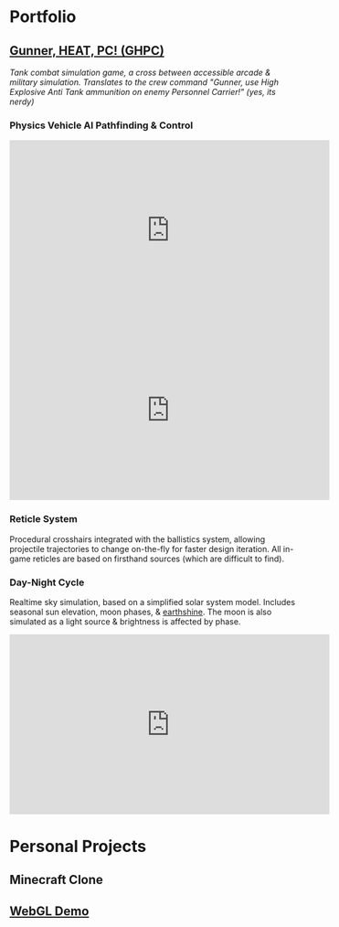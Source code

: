# Portfolio

## [Gunner, HEAT, PC! (GHPC)](https://gunnerheatpc.com/ "https://gunnerheatpc.com/")
*Tank combat simulation game, a cross between accessible arcade & military simulation. Translates to the crew command  "Gunner, use High Explosive Anti Tank ammunition on enemy Personnel Carrier!" (yes, its nerdy)*
### Physics Vehicle AI Pathfinding & Control
<iframe width="560" height="315" src="https://www.youtube.com/embed/Yss-8LuLG_k?rel=0&modestbranding=1" frameborder="0" allow="accelerometer; autoplay; clipboard-write; encrypted-media; gyroscope; picture-in-picture" allowfullscreen></iframe>
<iframe width="560" height="315" src="https://www.youtube.com/embed/bV-npNsO1-w?rel=0&modestbranding=1" frameborder="0" allow="accelerometer; autoplay; clipboard-write; encrypted-media; gyroscope; picture-in-picture" allowfullscreen></iframe>

### Reticle System
Procedural crosshairs integrated with the ballistics system, allowing projectile trajectories to change on-the-fly for faster design iteration.
All in-game reticles are based on firsthand sources (which are difficult to find).

### Day-Night Cycle
Realtime sky simulation, based on a simplified solar system model.
Includes seasonal sun elevation, moon phases, & [earthshine](https://en.wikipedia.org/wiki/Planetshine#/media/File:New_Moon.jpg "real life earthshine (wikipedia)").
The moon is also simulated as a light source & brightness is affected by phase.
<iframe width="560" height="315" src="https://www.youtube.com/embed/kvQDc_CfAFo?rel=0&modestbranding=1" frameborder="0" allow="autoplay; accelerometer; clipboard-write; encrypted-media; gyroscope; picture-in-picture" allowfullscreen></iframe>

# Personal Projects
## Minecraft Clone

## [WebGL Demo](WebGL\index.html)
